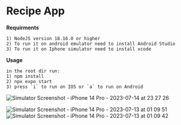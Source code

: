 # **Recipe App**

**Requirments**

    1) NodeJS version 18.16.0 or higher
    2) To run it on android emulator need to install Android Studio
    3) To run it on Iphone simulator need to install xcode

**Usage**

    in the root dir run:
    1) npm install
    2) npx expo start
    3) press `i` to run on IOS or `a` to run on Android


![Simulator Screenshot - iPhone 14 Pro - 2023-07-14 at 23 27 26](https://github.com/LiwaaCoder/RecipesApp/assets/66652532/47b0b792-0117-461f-bbca-3eff935c539b)

    
![Simulator Screenshot - iPhone 14 Pro - 2023-07-13 at 01 09 51](https://github.com/LiwaaCoder/RecipesApp/assets/66652532/edc8c63e-b54a-459c-afee-1fb5bcb2e71e)
![Simulator Screenshot - iPhone 14 Pro - 2023-07-13 at 01 09 42](https://github.com/LiwaaCoder/RecipesApp/assets/66652532/09b2b1ef-2e07-4cbf-9a68-99330519668c)
